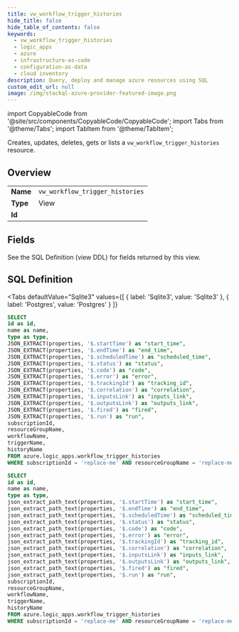 ```yaml
--- 
title: vw_workflow_trigger_histories
hide_title: false
hide_table_of_contents: false
keywords:
  - vw_workflow_trigger_histories
  - logic_apps
  - azure
  - infrastructure-as-code
  - configuration-as-data
  - cloud inventory
description: Query, deploy and manage azure resources using SQL
custom_edit_url: null
image: /img/stackql-azure-provider-featured-image.png
---
```


import CopyableCode from '@site/src/components/CopyableCode/CopyableCode';
import Tabs from '@theme/Tabs';
import TabItem from '@theme/TabItem';

Creates, updates, deletes, gets or lists a <code>vw_workflow_trigger_histories</code> resource.

## Overview
<table><tbody>
<tr><td><b>Name</b></td><td><code>vw_workflow_trigger_histories</code></td></tr>
<tr><td><b>Type</b></td><td>View</td></tr>
<tr><td><b>Id</b></td><td><CopyableCode code="azure.logic_apps.vw_workflow_trigger_histories" /></td></tr>
</tbody></table>

## Fields

See the SQL Definition (view DDL) for fields returned by this view.

## SQL Definition

<Tabs
defaultValue="Sqlite3"
values={[
{ label: 'Sqlite3', value: 'Sqlite3' },
{ label: 'Postgres', value: 'Postgres' }
]}
>
<TabItem value="Sqlite3">

```sql
SELECT
id as id,
name as name,
type as type,
JSON_EXTRACT(properties, '$.startTime') as "start_time",
JSON_EXTRACT(properties, '$.endTime') as "end_time",
JSON_EXTRACT(properties, '$.scheduledTime') as "scheduled_time",
JSON_EXTRACT(properties, '$.status') as "status",
JSON_EXTRACT(properties, '$.code') as "code",
JSON_EXTRACT(properties, '$.error') as "error",
JSON_EXTRACT(properties, '$.trackingId') as "tracking_id",
JSON_EXTRACT(properties, '$.correlation') as "correlation",
JSON_EXTRACT(properties, '$.inputsLink') as "inputs_link",
JSON_EXTRACT(properties, '$.outputsLink') as "outputs_link",
JSON_EXTRACT(properties, '$.fired') as "fired",
JSON_EXTRACT(properties, '$.run') as "run",
subscriptionId,
resourceGroupName,
workflowName,
triggerName,
historyName
FROM azure.logic_apps.workflow_trigger_histories
WHERE subscriptionId = 'replace-me' AND resourceGroupName = 'replace-me' AND workflowName = 'replace-me' AND triggerName = 'replace-me';
```

</TabItem>
<TabItem value="Postgres">

```sql
SELECT
id as id,
name as name,
type as type,
json_extract_path_text(properties, '$.startTime') as "start_time",
json_extract_path_text(properties, '$.endTime') as "end_time",
json_extract_path_text(properties, '$.scheduledTime') as "scheduled_time",
json_extract_path_text(properties, '$.status') as "status",
json_extract_path_text(properties, '$.code') as "code",
json_extract_path_text(properties, '$.error') as "error",
json_extract_path_text(properties, '$.trackingId') as "tracking_id",
json_extract_path_text(properties, '$.correlation') as "correlation",
json_extract_path_text(properties, '$.inputsLink') as "inputs_link",
json_extract_path_text(properties, '$.outputsLink') as "outputs_link",
json_extract_path_text(properties, '$.fired') as "fired",
json_extract_path_text(properties, '$.run') as "run",
subscriptionId,
resourceGroupName,
workflowName,
triggerName,
historyName
FROM azure.logic_apps.workflow_trigger_histories
WHERE subscriptionId = 'replace-me' AND resourceGroupName = 'replace-me' AND workflowName = 'replace-me' AND triggerName = 'replace-me';
```

</TabItem>
</Tabs>
